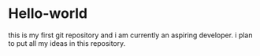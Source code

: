 # Hello-world
this is my first git repository and i am currently an aspiring developer. i plan to put all my ideas in this repository.

